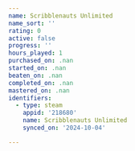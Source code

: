 ```yaml
---
name: Scribblenauts Unlimited
name_sort: ''
rating: 0
active: false
progress: ''
hours_played: 1
purchased_on: .nan
started_on: .nan
beaten_on: .nan
completed_on: .nan
mastered_on: .nan
identifiers:
  - type: steam
    appid: '218680'
    name: Scribblenauts Unlimited
    synced_on: '2024-10-04'

---
```

